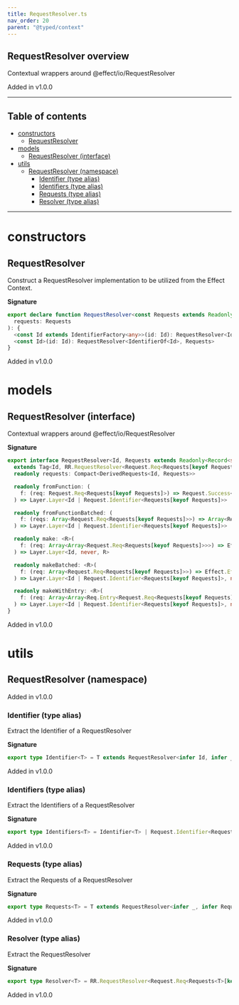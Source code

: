 ```yaml
---
title: RequestResolver.ts
nav_order: 20
parent: "@typed/context"
---
```


## RequestResolver overview

Contextual wrappers around @effect/io/RequestResolver

Added in v1.0.0

---

<h2 class="text-delta">Table of contents</h2>

- [constructors](#constructors)
  - [RequestResolver](#requestresolver)
- [models](#models)
  - [RequestResolver (interface)](#requestresolver-interface)
- [utils](#utils)
  - [RequestResolver (namespace)](#requestresolver-namespace)
    - [Identifier (type alias)](#identifier-type-alias)
    - [Identifiers (type alias)](#identifiers-type-alias)
    - [Requests (type alias)](#requests-type-alias)
    - [Resolver (type alias)](#resolver-type-alias)

---

# constructors

## RequestResolver

Construct a RequestResolver implementation to be utilized from the Effect Context.

**Signature**

```ts
export declare function RequestResolver<const Requests extends Readonly<Record<string, Request<any, any, any>>>>(
  requests: Requests
): {
  <const Id extends IdentifierFactory<any>>(id: Id): RequestResolver<IdentifierOf<Id>, Requests>
  <const Id>(id: Id): RequestResolver<IdentifierOf<Id>, Requests>
}
```

Added in v1.0.0

# models

## RequestResolver (interface)

Contextual wrappers around @effect/io/RequestResolver

**Signature**

```ts
export interface RequestResolver<Id, Requests extends Readonly<Record<string, Request<any, any, any>>>>
  extends Tag<Id, RR.RequestResolver<Request.Req<Requests[keyof Requests]>>> {
  readonly requests: Compact<DerivedRequests<Id, Requests>>

  readonly fromFunction: (
    f: (req: Request.Req<Requests[keyof Requests]>) => Request.Success<Requests[keyof Requests]>
  ) => Layer.Layer<Id | Request.Identifier<Requests[keyof Requests]>>

  readonly fromFunctionBatched: (
    f: (reqs: Array<Request.Req<Requests[keyof Requests]>>) => Array<Request.Success<Requests[keyof Requests]>>
  ) => Layer.Layer<Id | Request.Identifier<Requests[keyof Requests]>>

  readonly make: <R>(
    f: (req: Array<Array<Request.Req<Requests[keyof Requests]>>>) => Effect.Effect<void, never, R>
  ) => Layer.Layer<Id, never, R>

  readonly makeBatched: <R>(
    f: (req: Array<Request.Req<Requests[keyof Requests]>>) => Effect.Effect<void, never, R>
  ) => Layer.Layer<Id | Request.Identifier<Requests[keyof Requests]>, never, R>

  readonly makeWithEntry: <R>(
    f: (req: Array<Array<Req.Entry<Request.Req<Requests[keyof Requests]>>>>) => Effect.Effect<void, never, R>
  ) => Layer.Layer<Id | Request.Identifier<Requests[keyof Requests]>, never, R>
}
```

Added in v1.0.0

# utils

## RequestResolver (namespace)

Added in v1.0.0

### Identifier (type alias)

Extract the Identifier of a RequestResolver

**Signature**

```ts
export type Identifier<T> = T extends RequestResolver<infer Id, infer _> ? Id : never
```

Added in v1.0.0

### Identifiers (type alias)

Extract the Identifiers of a RequestResolver

**Signature**

```ts
export type Identifiers<T> = Identifier<T> | Request.Identifier<Requests<T>>
```

Added in v1.0.0

### Requests (type alias)

Extract the Requests of a RequestResolver

**Signature**

```ts
export type Requests<T> = T extends RequestResolver<infer _, infer Requests> ? Requests : never
```

Added in v1.0.0

### Resolver (type alias)

Extract the RequestResolver

**Signature**

```ts
export type Resolver<T> = RR.RequestResolver<Request.Req<Requests<T>[keyof Requests<T>]>, Identifiers<T>>
```

Added in v1.0.0
